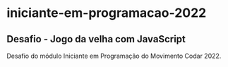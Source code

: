 # iniciante-em-programacao-2022

## Desafio - Jogo da velha com JavaScript

Desafio do módulo Iniciante em Programação do Movimento Codar 2022.